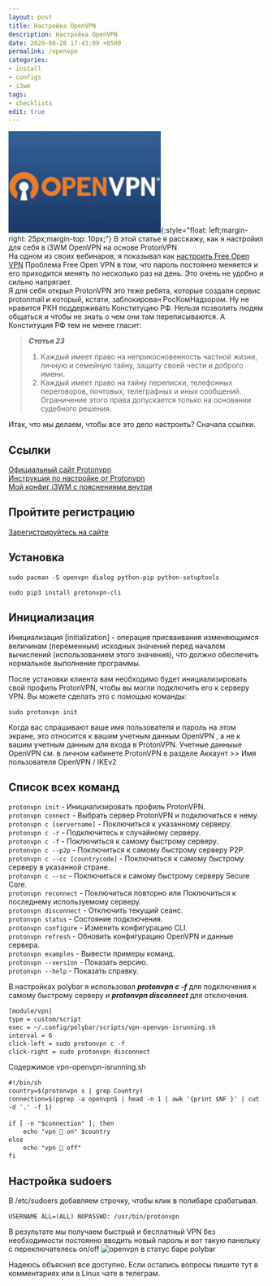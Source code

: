 ```yaml
---
layout: post
title: Настройка OpenVPN
description: Настройка OpenVPN
date: 2020-08-28 17:43:09 +0500
permalink: /openvpn
categories: 
- install
- configs
- i3wm
tags:
- checklists
edit: true
---
```

![Настройка OpenVPN](../img/openvpn.jpg){:style="float: left;margin-right: 25px;margin-top: 10px;"} В этой статье я расскажу, как я настройил для себя в i3WM OpenVPN на основе ProtonVPN   
На одном из своих вебинаров, я показывал как [настроить Free Open VPN](https://www.youtube.com/watch?v=kDnDjjndamY)
Проблема Free Open VPN в том, что пароль постоянно меняется и его приходится менять по несколько раз на день. Это очень не удобно и сильно напрягает.   
Я для себя открыл ProtonVPN это теже ребята, которые создали сервис protonmail и который, кстати, заблокирован РосКомНадзором. Ну не нравится РКН поддерживать Конституцию РФ. Нельзя позволить людям общаться и чтобы не знать о чем они там переписываются. 
А Конституция РФ тем не менее гласит:

> ***Статья 23***
> 1. Каждый имеет право на неприкосновенность частной жизни, личную и семейную тайну, защиту своей чести и доброго имени.
> 2. Каждый имеет право на тайну переписки, телефонных переговоров, почтовых, телеграфных и иных сообщений. Ограничение этого права допускается только на основании судебного решения. 

Итак, что мы делаем, чтобы все это дело настроить?
Сначала ссылки.


## Ссылки
[Официальный сайт Protonvpn](https://protonvpn.com)<br>
[Инструкция по настройке от Protonvpn](https://protonvpn.com/support/linux-vpn-tool/)<br>
[Мой конфиг i3WM с пояснениями внутри](https://github.com/ordanax/dots/tree/master/3wm_v_3)<br>

## Пройтите регистрацию  
[Зарегистрируйтесь на сайте](https://account.protonvpn.com/signup/account)<br>



## Установка  

```
sudo pacman -S openvpn dialog python-pip python-setuptools
```
```
sudo pip3 install protonvpn-cli
```
## Инициализация 
Инициализация [initialization] - операция присваивания изменяющимся величинам (переменным) исходных значений перед началом вычислений (использованием этого значения), что должно обеспечить нормальное выполнение программы.

После установки клиента вам необходимо будет инициализировать свой профиль ProtonVPN, чтобы вы могли подключить его к серверу VPN. Вы можете сделать это с помощью команды:
```
sudo protonvpn init
```

Когда вас спрашивают ваше имя пользователя и пароль на этом экране, это относится к вашим учетным данным OpenVPN , а не к вашим учетным данным для входа в ProtonVPN.
Учетные данныые OpenVPN см. в личном кабинете ProtonVPN в разделе Аккаунт >> Имя пользователя OpenVPN / IKEv2 

## Список всех команд
```protonvpn init``` - Инициализировать профиль ProtonVPN.  
```protonvpn connect``` - Выбрать сервер ProtonVPN и подключиться к нему.  
```protonvpn c [servername]``` - Поключиться к указанному серверу.  
```protonvpn c -r``` - Подключитесь к случайному серверу.  
```protonvpn c -f``` - Поключиться к самому быстрому серверу.  
```protonvpn c --p2p``` - Поключиться к самому быстрому серверу P2P.  
```protonvpn c --cc [countrycode]``` - Поключиться к самому быстрому серверу в указанной стране.  
``` protonvpn c --sc ``` - Поключиться к самому быстрому серверу Secure Core.  
```protonvpn reconnect``` - Поключиться повторно или Поключиться к последнему используемому серверу.  
```protonvpn disconnect``` - Отключить текущий сеанс.  
```protonvpn status``` - Состояние подключения.  
```protonvpn configure``` - Изменить конфигурацию CLI.  
```protonvpn refresh``` - Обновить конфигурацию OpenVPN и данные сервера.  
```protonvpn examples``` - Вывести примеры команд.  
```protonvpn --version``` - Показать версию.  
```protonvpn --help``` - Показать справку.  

В настройках polybar я использовал ***protonvpn c -f*** для подключения к самому быстрому серверу и ***protonvpn disconnect*** для отключения.

```
[module/vpn]
type = custom/script
exec = ~/.config/polybar/scripts/vpn-openvpn-isrunning.sh
interval = 6
click-left = sudo protonvpn c -f
click-right = sudo protonvpn disconnect
```
Содержимое vpn-openvpn-isrunning.sh

```
#!/bin/sh
country=$(protonvpn s | grep Country)
connection=$(pgrep -a openvpn$ | head -n 1 | awk '{print $NF }' | cut -d '.' -f 1)

if [ -n "$connection" ]; then
    echo "vpn  on" $country
else 
    echo "vpn  off"
fi

```
## Настройка sudoers
В /etc/sudoers добавляем строчку, чтобы клик в полибаре срабатывал.   
```
USERNAME ALL=(ALL) NOPASSWD: /usr/bin/protonvpn
```

В результате мы получаем быстрый и бесплатный VPN без необходимости постоянно вводить новый пароль и вот такую панельку с переключателесь on/off
![openvpn в статус баре polybar](../img/vpn_polybar_sratus.png)

Надеюсь объяснил все доступно. Если остались вопросы пишите тут в комментариях или в Linux чате в телеграм.
